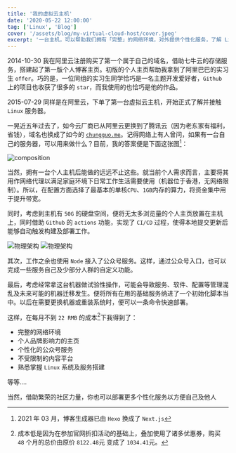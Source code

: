 ```yaml
---
title: '我的虚拟云主机'
date: '2020-05-22 12:00:00'
tag: ['Linux', 'Blog']
cover: '/assets/blog/my-virtual-cloud-host/cover.jpeg'
excerpt: '一台主机，可以帮助我们拥有「完整」的网络环境，对外提供个性化服务，了解 Linux 系统及服务搭建'
---
```



2014-10-30 我在阿里云注册购买了第一个属于自己的域名，借助七牛云的存储服务，搭建起了第一版个人博客主页。初版的个人主页帮助我拿到了阿里巴巴的实习生 `offer`。巧的是，一位同组的实习生同学恰巧是一名主题开发爱好者，`Github` 上的项目也收获了很多的 `star`，而我使用的也恰巧是他的作品。

2015-07-29 同样是在阿里云，下单了第一台虚拟云主机，开始正式了解并接触 `Linux` 服务器。

一晃近五年过去了，如今云厂商已从阿里云更换到了腾讯云（因为老东家有福利，省钱），域名也换成了如今的 [`chungguo.me`](https://chungguo.me)。记得网络上有人曾问，如果有一台自己的服务器，可以用来做什么？目前，我的答案便是下面这张图[^1]：

![composition](/assets/blog/my-virtual-cloud-host/composition.png)

当然，拥有一台个人主机后能做的远远不止这些。就当前个人需求而言，主要将其用作网络代理以满足家庭环境下日常工作生活需要使用（机器位于香港，无网络限制）。所以，在配置方面选择了最基本的单核`CPU`、`1GB`内存的算力，将资金集中用于提升带宽。

同时，考虑到主机有 `50G` 的硬盘空间，便将无太多浏览量的个人主页放置在主机上，同时借助 `Github` 的 `actions` 功能，实现了 `CI/CD` 过程，使得本地提交更新后能够自动触发构建及部署工作。

![物理架构](/assets/blog/my-virtual-cloud-host/machine.jpg)
![物理架构](/assets/blog/my-virtual-cloud-host/github-actions-runner.jpg)

其次，工作之余也使用 `Node` 接入了公众号服务。这样，通过公众号入口，也可以完成一些服务自己及少部分人群的自定义功能。

最后，考虑经常拿这台机器做试验性操作，可能会导致服务、软件、配置等管理混乱及未来可能的机器迁移发生。便将所有在用的基础服务纳进了一个初始化脚本当中。以后在需要更换机器或重装系统时，便可以一条命令快速部署。

这样，在每月不到 `22 RMB` 的成本[^2]下我得到了：

- 完整的网络环境
- 个人品牌影响力的主页
- 个性化的公众号服务
- 不受限制的内容平台
- 熟悉掌握 `Linux` 系统及服务搭建

等等....

当然，借助繁荣的社区力量，你也可以部署更多个性化服务以方便自己及他人

[^1]: 2021 年 03 月，博客生成器已由 `Hexo` 换成了 `Next.js`
[^2]: 成本低是因为在参加官网折扣活动的基础上，叠加使用了诸多优惠券，购买 `48` 个月的总价由原价 `8122.48`元 变成了 `1034.41`元。
